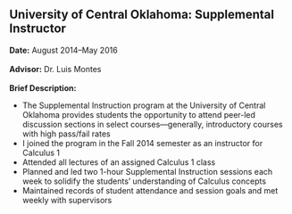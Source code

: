 ## University of Central Oklahoma: Supplemental Instructor

**Date:** August 2014&ndash;May 2016
<br><br>
**Advisor:** Dr. Luis Montes
<br><br>
**Brief Description:** 

- The Supplemental Instruction program at the University of Central Oklahoma provides students the opportunity to attend peer-led discussion sections in select courses&mdash;generally, introductory courses with high pass/fail rates
- I joined the program in the Fall 2014 semester as an instructor for Calculus 1
- Attended all lectures of an assigned Calculus 1 class
- Planned and led two 1-hour Supplemental Instruction sessions each week to solidify the students’ understanding of Calculus concepts
- Maintained records of student attendance and session goals and met weekly with supervisors
